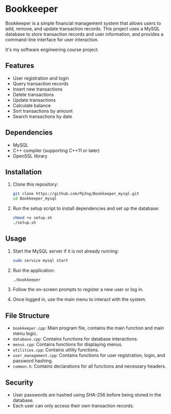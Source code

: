 # Bookkeeper

Bookkeeper is a simple financial management system that allows users to add, remove, and update transaction records. This project uses a MySQL database to store transaction records and user information, and provides a command-line interface for user interaction.

It's my software engineering course project.

## Features

- User registration and login
- Query transaction records
- Insert new transactions
- Delete transactions
- Update transactions
- Calculate balance
- Sort transactions by amount
- Search transactions by date

## Dependencies

- MySQL
- C++ compiler (supporting C++11 or later)
- OpenSSL library

## Installation

1. Clone this repository:

   ```sh
   git clone https://github.com/Pp3ng/Bookkeeper_mysql.git
   cd Bookkeeper_mysql
   ```

2. Run the setup script to install dependencies and set up the database:
   ```sh
   chmod +x setup.sh
   ./setup.sh
   ```

## Usage

1. Start the MySQL server if it is not already running:

   ```sh
   sudo service mysql start
   ```

2. Run the application:

   ```sh
   ./bookkeeper
   ```

3. Follow the on-screen prompts to register a new user or log in.
4. Once logged in, use the main menu to interact with the system.

## File Structure

- `bookkeeper.cpp`: Main program file, contains the main function and main menu logic.
- `database.cpp`: Contains functions for database interactions.
- `menus.cpp`: Contains functions for displaying menus.
- `utilities.cpp`: Contains utility functions.
- `user_management.cpp`: Contains functions for user registration, login, and password hashing.
- `common.h`: Contains declarations for all functions and necessary headers.

## Security

- User passwords are hashed using SHA-256 before being stored in the database.
- Each user can only access their own transaction records.



